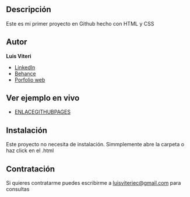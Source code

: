 ## Descripción

Este es mi primer proyecto en Github hecho con HTML y CSS

## Autor
**Luis Viteri**

* [LinkedIn](https://www.linkedin.com/in/luis-viteri-a47471243)
* [Behance](https://www.behance.net/midominio)
* [Porfolio web](https://midominio.es/)

## Ver ejemplo en vivo
- [ENLACEGITHUBPAGES](ENLACEGITHUBPAGES)

## Instalación
Este proyecto no necesita de instalación. Simmplemente abre la carpeta o haz click en el .html

## Contratación
Si quieres contratarme puedes escribirme a luisviteriec@gmail.com para consultas
